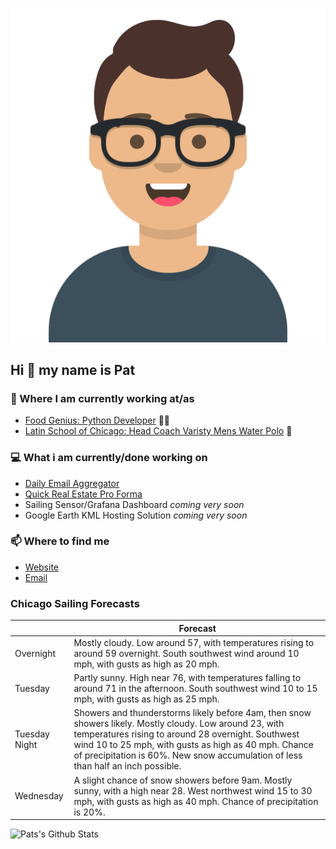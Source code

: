 [![Social banner for p-j-falconer](https://raw.githubusercontent.com/P-J-FALCONER/P-J-FALCONER/master/assets/avataaars.svg)](https://patfalconer.com/)
## Hi :wave: my name is Pat

### 💼 Where I am currently working at/as
- [Food Genius: Python Developer](https://getfoodgenius.com/) 🍔🐍
- [Latin School of Chicago: Head Coach Varisty Mens Water Polo](https://www.latinschool.org/) 🤽


### 💻 What i am currently/done working on
 - [Daily Email Aggregator](https://github.com/P-J-FALCONER/dott_daily_mail)
 - [Quick Real Estate Pro Forma](https://github.com/P-J-FALCONER/henry)
 - Sailing Sensor/Grafana Dashboard *coming very soon*
 - Google Earth KML Hosting Solution *coming very soon*

### 📫 Where to find me
 - [Website](https://patfalconer.com/)
 - [Email](mailto:patrick.j.falconer@gmail.com)


### Chicago Sailing Forecasts
|   | Forecast  |
|---|---|
| Overnight | Mostly cloudy. Low around 57, with temperatures rising to around 59 overnight. South southwest wind around 10 mph, with gusts as high as 20 mph. |
| Tuesday | Partly sunny. High near 76, with temperatures falling to around 71 in the afternoon. South southwest wind 10 to 15 mph, with gusts as high as 25 mph. |
| Tuesday Night | Showers and thunderstorms likely before 4am, then snow showers likely. Mostly cloudy. Low around 23, with temperatures rising to around 28 overnight. Southwest wind 10 to 25 mph, with gusts as high as 40 mph. Chance of precipitation is 60%. New snow accumulation of less than half an inch possible. |
| Wednesday | A slight chance of snow showers before 9am. Mostly sunny, with a high near 28. West northwest wind 15 to 30 mph, with gusts as high as 40 mph. Chance of precipitation is 20%. |

![Pats's Github Stats](https://github-readme-stats.vercel.app/api?username=p-j-falconer&show_icons=true&theme=radical)
